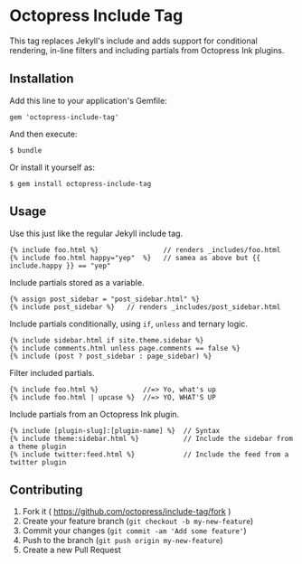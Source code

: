 # Octopress Include Tag

This tag replaces Jekyll's include and adds support for conditional rendering, in-line filters and including partials from Octopress Ink plugins.

## Installation

Add this line to your application's Gemfile:

    gem 'octopress-include-tag'

And then execute:

    $ bundle

Or install it yourself as:

    $ gem install octopress-include-tag

## Usage

Use this just like the regular Jekyll include tag.

```
{% include foo.html %}                // renders _includes/foo.html
{% include foo.html happy="yep"  %}   // samea as above but {{ include.happy }} == "yep"
```

Include partials stored as a variable.

```
{% assign post_sidebar = "post_sidebar.html" %}
{% include post_sidebar %}   // renders _includes/post_sidebar.html
```

Include partials conditionally, using `if`, `unless` and ternary logic.

```
{% include sidebar.html if site.theme.sidebar %}
{% include comments.html unless page.comments == false %}
{% include (post ? post_sidebar : page_sidebar) %}
```

Filter included partials.

```
{% include foo.html %}           //=> Yo, what's up
{% include foo.html | upcase %}  //=> YO, WHAT'S UP
```

Include partials from an Octopress Ink plugin.

```
{% include [plugin-slug]:[plugin-name] %}  // Syntax
{% include theme:sidebar.html %}           // Include the sidebar from a theme plugin
{% include twitter:feed.html %}            // Include the feed from a twitter plugin
```

## Contributing

1. Fork it ( https://github.com/octopress/include-tag/fork )
2. Create your feature branch (`git checkout -b my-new-feature`)
3. Commit your changes (`git commit -am 'Add some feature'`)
4. Push to the branch (`git push origin my-new-feature`)
5. Create a new Pull Request

